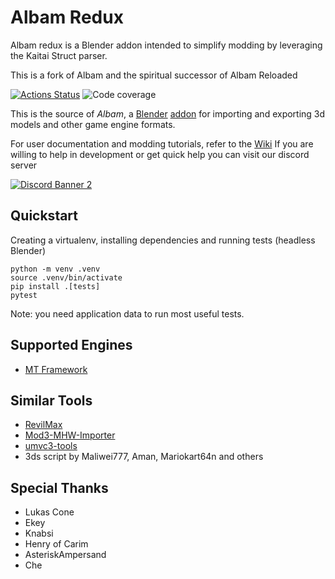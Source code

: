 # Albam Redux
 
Albam redux is a Blender addon intended to simplify modding by leveraging the Kaitai Struct parser.

This is a fork of Albam and the spiritual successor of Albam Reloaded

<p align="left">
<a href="https://github.com/HenryOfCarim/albam_redux/actions"><img alt="Actions Status" src="https://github.com/HenryOfCarim/albam_redux/workflows/Test/badge.svg"></a>
<img alt="Code coverage" src="https://img.shields.io/endpoint?url=https://gist.githubusercontent.com/HenryOfCarim/8d9d772c4e886406cfead04f0a5febc1/raw/covbadge.json">
</p>

This is the source of _Albam_, a [Blender](https://blender.org) [addon](https://docs.blender.org/manual/en/latest/editors/preferences/addons.html) for importing and exporting 3d models and other game engine formats.   

For user documentation and modding tutorials, refer to the [Wiki](https://github.com/HenryOfCarim/albam_redux/wiki)
If you are willing to help in development or get quick help you can visit our discord server

[<img src="https://discord.com/api/guilds/1008767651578925076/widget.png?style=banner2" alt="Discord Banner 2"/>](https://discord.gg/69sphky9UX)

## Quickstart

Creating a virtualenv, installing dependencies and running tests (headless Blender)  

```
python -m venv .venv
source .venv/bin/activate
pip install .[tests]
pytest
```
Note: you need application data to run most useful tests.

## Supported Engines

* [MT Framework](https://en.wikipedia.org/wiki/MT_Framework)


## Similar Tools

* [RevilMax](https://github.com/PredatorCZ/RevilMax])
* [Mod3-MHW-Importer](https://github.com/AsteriskAmpersand/Mod3-MHW-Importer)
* [umvc3-tools](https://github.com/tge-was-taken/umvc3-tools)
* 3ds script by Maliwei777, Aman, Mariokart64n and others

## Special Thanks

* Lukas Cone
* Ekey
* Knabsi
* Henry of Carim
* AsteriskAmpersand
* Che
